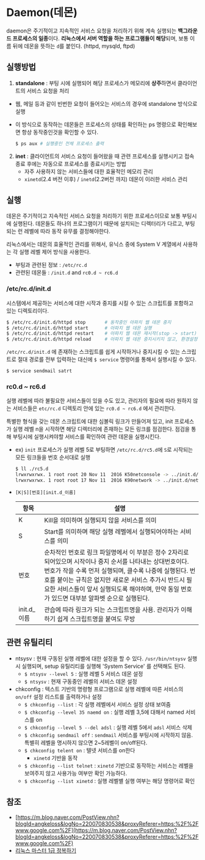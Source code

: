 # Daemon(데몬)

daemon은 주기적이고 지속적인 서비스 요청을 처리하기 위해 계속 실행되는 **백그라운드 프로세스의 일종**이다.
**리눅스에서 서버 역할을 하는 프로그램들이 해당**되며, 보통 이름 뒤에 데몬을 뜻하는 `d`를 붙인다. (httpd, mysqld, ftpd)

## 실행방법

1. **standalone** : 부팅 시에 실행되어 해당 프로세스가 메모리에 **상주**하면서 클라이언트의 서비스 요청을 처리

  - 웹, 메일 등과 같이 빈번한 요청이 들어오는 서비스의 경우에 standalone 방식으로 실행

  - 이 방식으로 동작하는 데몬들은 프로세스의 상태를 확인하는 ps 명령으로 확인해보면 항상 동작중인것을 확인할 수 있다.

      ```bash
      $ ps aux # 실행중인 전체 프로세스 출력
      ```

2. **inet** : 클라이언트의 서비스 요청이 들어왔을 때 관련 프로세스를 실행시키고 접속 종료 후에는 자동으로 프로세스를 종료시키는 방법
    - 자주 사용하지 않는 서비스들에 대한 효율적인 메모리 관리
    - `xinetd`(2.4 버전 이후) / `inetd`(2.2버전 까지) 데몬이 이러한 서비스 관리 
## 실행

데몬은 주기적이고 지속적인 서비스 요청을 처리하기 위한 프로세스이므로 보통 부팅시에 실행된다. 데몬들도 하나의 프로그램이기 때문에 설치되는 디렉터리가 다르고, 부팅되는 런 레벨에 따라 동작 유무를 결정해야한다.

리눅스에서는 데몬의 효율적인 관리를 위해서, 유닉스 중에 System V 계열에서 사용하는 각 실행 레벨 제어 방식을 사용한다.

- 부팅과 관련된 정보 : `/etc/rc.d`
- 관련된 데몬들 : `/init.d` and `rc0.d ~ rc6.d`

### /etc/rc.d/init.d

시스템에서 제공하는 서비스에 대한 시작과 중지를 시킬 수 있는 스크립트를 포함하고 있는 디렉토리이다. 

```bash
$ /etc/rc.d/init.d/httpd stop 		# 동작중인 아파치 웹 데몬 중지
$ /etc/rc.d/init.d/httpd start 		# 아파치 웹 데몬 실행
$ /etc/rc.d/init.d/httpd restart 	# 아파치 웹 데몬 재시작(stop -> start)
$ /etc/rc.d/init.d/httpd reload 	# 아파치 웹 데몬 중지시키지 않고, 환경설정 파일만 다시 읽어들인다.
```

`/etc/rc.d/init.d` 에 존재하는 스크립트를 쉽게 시작하거나 중지시킬 수 있는 스크립트로 절대 경로를 전부 입력하는 대신에  `$ service` 명령어를 통해서 실행시킬 수 있다.

```bash
$ service sendmail satrt
```

### rc0.d ~  rc6.d

실행 레벨에 따라 불필요한 서비스들이 있을 수도 있고, 관리자의 필요에 따라 원하지 않는 서비스들은 `etc/rc.d` 디렉토리 안에 있는 `rc0.d ~ rc6.d` 에서 관리한다. 

특별한 형식을 갖는 데몬 스크립트에 대한 심볼릭 링크가 만들어져 있고, init 프로세스가 실행 레벨 n을 시작하면 해당 디렉터리에 존재하는 모든 링크를 점검한다. 점검을 통해 부팅시에 실행시켜야할 서비스를 확인하여 관련 데몬을 실행시킨다.

- ex) `init` 프로세스가 실행 레벨 5로 부팅하면 `/etc/rc.d/rc5.d`에 `S`로 시작되는 모든 링크들을 번호 순서대로 실행

  ```bash
  $ ll ./rc5.d
  lrwxrwxrwx. 1 root root 20 Nov 11  2016 K50netconsole -> ../init.d/netconsole
  lrwxrwxrwx. 1 root root 17 Nov 11  2016 K90network -> ../init.d/network
  ```

- `[K|S][번호][init.d_이름]`

    | 항목        | 설명                                                         |
    | ----------- | ------------------------------------------------------------ |
    | K           | Kill을 의미하며 실행되지 않을 서비스를 의미                  |
    | S           | Start를 의미하며 해당 실행 레벨에서 실행되어야하는 서비스를 의미 |
    | 번호        | 순차적인 번호로 링크 파일명에서 이 부분은 정수 2자리로 되어있으며 시작이나 중지 순서를 나타내는 상대번호이다.<br />번호가 작을 수록 먼저 실행되며, 클수록 나중에 실행된다. 번호를 붙이는 규칙은 없지만 새로운 서비스 추가시 반드시 필요한 서비스들이 앞서 실행되도록 해야하며, 만약 동일 번호가 있드면 대부분 알파벳 순으로 실행된다. |
    | init.d_이름 | 관습에 따라 링크가 되는 스크립트명을 사용. 관리자가 이해하기 쉽게 스크립트명을 붙여도 무방 |

## 관련 유틸리티

- ntsysv : 현재 구동된 실행 레벨에 대한 설정을 할 수 있다. `/usr/bin/ntsysv` 실행시 실행되며, setup 유틸리티를 실행해 'System Service' 를 선택해도 된다.
    - `$ ntsysv --level 5` : 실행 레벨 5 서비스 데몬 설정
    - `$ ntsysv` : 현재 구동중인 레벨의 서비스 데몬 설정
- chkconfig : 텍스트 기반의 명령형 프로그램으로 실행 레벨에 따른 서비스의 `on/off` 설정 리스트를 출력하거나 설정
    - `$ chkconfig --list` : 각 실행 레벨에서 서비스 설정 상태 보여줌
    - `$ chkconfig --level 35 naemd on` : 실행 레벨 3,5에 대해서 named 서비스를 on
    - `$ chkconfig --level 5 --del adsl` : 실행 레벨 5에서 `adsl` 서비스 삭제
    - `$ chkconfig sendmail off` :  `sendmail` 서비스를 부팅시에 시작하지 않음. 특별히 레벨을 명시하지 않으면 2~5레벨이 on/off된다.
    - `$ chkconfig telent on` : 텔넷 서비스를 on한다
        - `xinetd` 기반을 동작
    - `$ chkconfig --list telnet` : `xinetd` 기반으로 동작하는 서비스는 레벨을 보여주지 않고 사용가능 여부만 확인 가능하다. 
    - `$ chkconfig --list xinetd` : 실행 레벨별 실행 여부는 해당 명령어로 확인

## 참조

- [https://m.blog.naver.com/PostView.nhn?blogId=angkeloss&logNo=220070830538&proxyReferer=https:%2F%2Fwww.google.com%2F](https://m.blog.naver.com/PostView.nhn?blogId=angkeloss&logNo=220070830538&proxyReferer=https:%2F%2Fwww.google.com%2F)
- [리눅스 마스터 1급 정복하기](http://www.yes24.com/Product/Goods/19103870)

